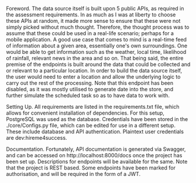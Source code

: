 Foreword.
The data source itself is built upon 5 public APIs, as required in the assessment requirements.
In as much as I was at liberty to choose these APIs at random, it made more sense to ensure that these were not simply picked without much thought. Therefore, the thought process was to assume that these could be used in a real-life scenario; perhaps for a mobile application. A good use case that comes to mind is a real-time feed of information about a given area, essentially one's own surroundings. One would be able to get information such as the weather, local time, likelihood of rainfall, relevant news in the area and so on.
That being said, the entire premise of the endpoints is built around the data that could be collected and or relevant to a particular location.
In order to build the data source itself, the user would need to enter a location and allow the underlying logic to carry out the rest of the processing. Note that this endpoint has been disabled, as it was mostly utilised to generate date into the store, and further simulate the scheduled task so as to have data to work with.


Setting Up.
All requirements are listed in the requirements.txt file, which allows for convenient installation of dependencies.
For this setup, PostgreSQL was used as the database.
Credentials have been stored in the ./core/Configs.py file, which can be edited for use in a different setup.
These include database and API authentication. Plaintext user credentials are dev:hireme4success.



Documentation.
Fortunately, API documentation is generated via Swagger, and can be accessed on http://localhost:8000/docs once the project has been set up. Descriptions for endpoints will be available for the same. Note that the project is REST based.
Some endpoints have been marked for authorisation, and will be required in the form of a JWT.